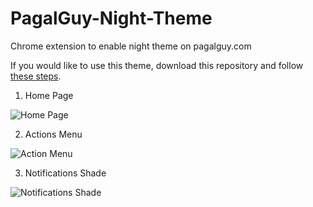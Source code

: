 # PagalGuy-Night-Theme
Chrome extension to enable night theme on pagalguy.com

If you would like to use this theme, download this repository and follow [these steps](https://www.cnet.com/how-to/how-to-install-chrome-extensions-manually).

1. Home Page

![Home Page](https://i.ibb.co/Xb1531X/image.png "Home Page")

2. Actions Menu

![Action Menu](https://i.ibb.co/dpnHGxt/image.png "Actions Menu")

3. Notifications Shade

![Notifications Shade](https://i.ibb.co/StmtqNX/image.png "Notifcations Shade")
